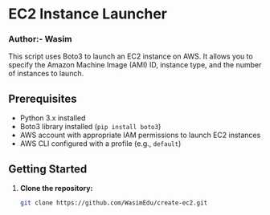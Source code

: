 # EC2 Instance Launcher
### Author:- Wasim

This script uses Boto3 to launch an EC2 instance on AWS. It allows you to specify the Amazon Machine Image (AMI) ID, instance type, and the number of instances to launch.

## Prerequisites

- Python 3.x installed
- Boto3 library installed (`pip install boto3`)
- AWS account with appropriate IAM permissions to launch EC2 instances
- AWS CLI configured with a profile (e.g., `default`) 

## Getting Started

1. **Clone the repository:**

   ```bash
   git clone https://github.com/WasimEdu/create-ec2.git
